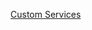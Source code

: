 [Custom Services](https://github.com/bastienwirtz/homer/blob/main/docs/customservices.md#custom-services) 
